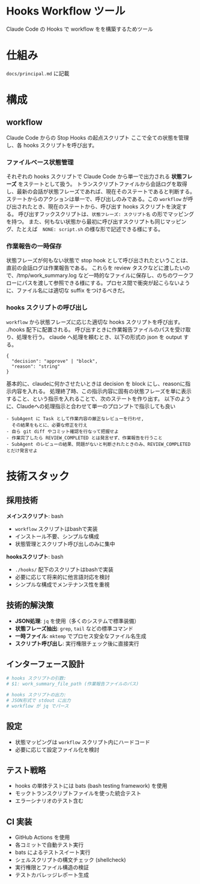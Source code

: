 # Hooks Workflow ツール
Claude Code の Hooks で workflow をを構築するためツール

# 仕組み
`docs/principal.md` に記載

# 構成
## workflow
Claude Code からの Stop Hooks の起点スクリプト
ここで全ての状態を管理し、各 hooks スクリプトを呼び出す。

### ファイルベース状態管理
それぞれの hooks スクリプトで Claude Code から単一で出力される **状態フレーズ** をステートとして扱う。
トランスクリプトファイルから会話ログを取得し、最新の会話が状態フレーズであれば、現在そのステートであると判断する。
ステートからのアクションは単一で、呼び出しのみである。この `workflow` が呼び出されたとき、現在のステートから、呼び出す hooks スクリプトを決定する。
呼び出すフックスクリプトは、`状態フレーズ: スクリプト名` の形でマッピングを持つ。
また、何もない状態から最初に呼び出すスクリプトも同じマッピング、たとえば　`NONE: script.sh` の様な形で記述できる様にする。

### 作業報告の一時保存
状態フレーズが何もない状態で stop hook として呼び出されたということは、直前の会話ログは作業報告である。
これらを review タスクなどに渡したいので、/tmp/work_summary.log など一時的なファイルに保存し、のちのワークフローにパスを渡して参照できる様にする。プロセス間で衝突が起こらないように、ファイル名には適切な suffix をつけるべきだ。

### hooks スクリプトの呼び出し
`workflow` から状態フレーズに応じた適切な hooks スクリプトを呼び出す。 ./hooks 配下に配置される。
呼び出すときに作業報告ファイルのパスを受け取り、処理を行う。
claude へ処理を頼むとき、以下の形式の json を output する。
```
{
  "decision": "approve" | "block",
  "reason": "string"
}
```
基本的に、claudeに何かさせたいときは decision を block にし、reasonに指示内容を入れる。
処理終了時、この指示内容に固有の状態フレーズを単に表示すること、という指示を入れることで、次のステートを作り出す。
以下のように、Claudeへの処理指示と合わせて単一のプロンプトで指示しても良い
```
- SubAgent に Task として作業内容の厳正なレビューを行わせ,
  その結果をもとに、必要な修正を行え
- 自ら git diff やコミット確認を行なって把握せよ
- 作業完了したら REVIEW_COMPLETED とは発言せず、作業報告を行うこと
- SubAgent のレビューの結果、問題がないと判断されたときのみ、REVIEW_COMPLETED とだけ発言せよ
```

# 技術スタック

## 採用技術
**メインスクリプト**: bash
- `workflow` スクリプトはbashで実装
- インストール不要、シンプルな構成
- 状態管理とスクリプト呼び出しのみに集中

**hooksスクリプト**: bash
- `./hooks/` 配下のスクリプトはbashで実装
- 必要に応じて将来的に他言語対応を検討
- シンプルな構成でメンテナンス性を重視

## 技術的解決策
- **JSON処理**: `jq` を使用（多くのシステムで標準装備）
- **状態フレーズ抽出**: `grep`, `tail` などの標準コマンド
- **一時ファイル**: `mktemp` でプロセス安全なファイル名生成
- **スクリプト呼び出し**: 実行権限チェック後に直接実行

## インターフェース設計
```bash
# hooks スクリプトの引数:
# $1: work_summary_file_path (作業報告ファイルのパス)

# hooks スクリプトの出力:
# JSON形式で stdout に出力
# workflow が jq でパース
```

## 設定
- 状態マッピングは `workflow` スクリプト内にハードコード
- 必要に応じて設定ファイル化を検討

## テスト戦略
- hooks の単体テストには bats (bash testing framework) を使用
- モックトランスクリプトファイルを使った統合テスト
- エラーシナリオのテスト含む

## CI 実装
- GitHub Actions を使用
- 各コミットで自動テスト実行
- bats によるテストスイート実行
- シェルスクリプトの構文チェック (shellcheck)
- 実行権限とファイル構造の検証
- テストカバレッジレポート生成
